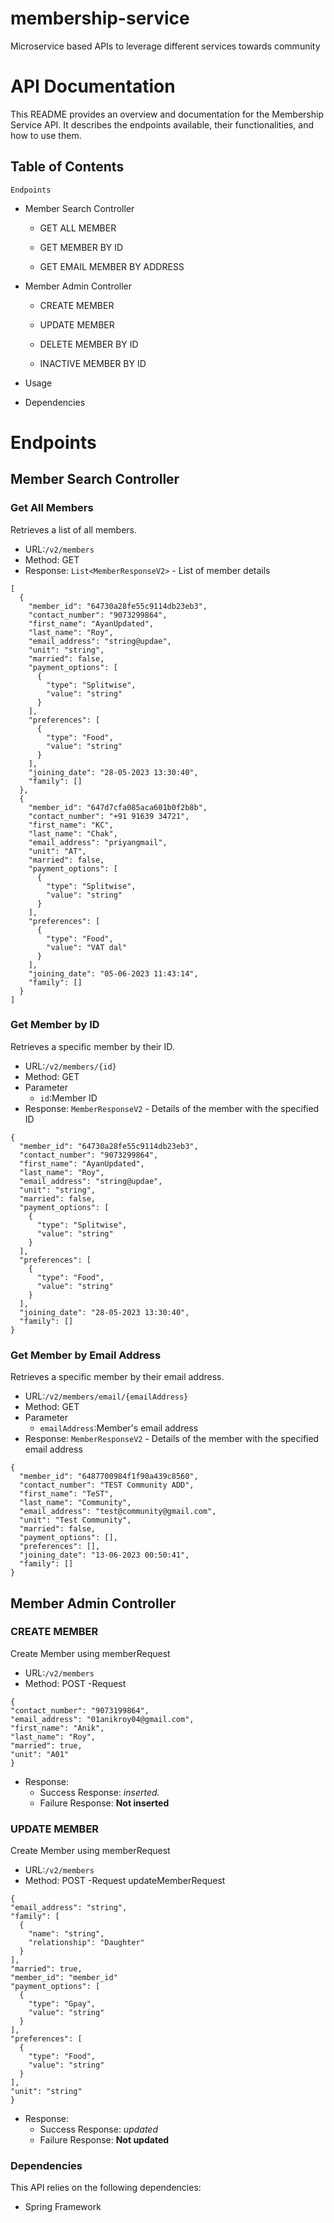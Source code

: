# membership-service
Microservice based APIs to leverage different services towards community
# API Documentation
This README provides an overview and documentation for the Membership Service API. It describes the endpoints available, their functionalities, and how to use them.

## Table of Contents
    Endpoints

 -  Member Search Controller
    - GET ALL MEMBER
  
    - GET MEMBER BY ID
  
    - GET EMAIL MEMBER BY ADDRESS
- Member Admin Controller
    - CREATE MEMBER
  
    - UPDATE MEMBER 
    
    - DELETE MEMBER BY ID
    
    - INACTIVE MEMBER BY ID
    

- Usage
- Dependencies

# Endpoints 
  ## Member Search Controller
  
### Get All Members
  Retrieves a list of all members.

  - URL:`/v2/members`
  - Method: GET
  - Response: `List<MemberResponseV2>`  - List of member details
  
```
[
  {
    "member_id": "64730a28fe55c9114db23eb3",
    "contact_number": "9073299864",
    "first_name": "AyanUpdated",
    "last_name": "Roy",
    "email_address": "string@updae",
    "unit": "string",
    "married": false,
    "payment_options": [
      {
        "type": "Splitwise",
        "value": "string"
      }
    ],
    "preferences": [
      {
        "type": "Food",
        "value": "string"
      }
    ],
    "joining_date": "28-05-2023 13:30:40",
    "family": []
  },
  {
    "member_id": "647d7cfa085aca601b0f2b8b",
    "contact_number": "+91 91639 34721",
    "first_name": "KC",
    "last_name": "Chak",
    "email_address": "priyangmail",
    "unit": "AT",
    "married": false,
    "payment_options": [
      {
        "type": "Splitwise",
        "value": "string"
      }
    ],
    "preferences": [
      {
        "type": "Food",
        "value": "VAT dal"
      }
    ],
    "joining_date": "05-06-2023 11:43:14",
    "family": []
  }
]  
```
 
### Get Member by ID
Retrieves a specific member by their ID.

- URL:`/v2/members/{id}`
- Method: GET
- Parameter
   - `id`:Member ID
- Response: `MemberResponseV2`  - Details of the member with the specified ID

```
{
  "member_id": "64730a28fe55c9114db23eb3",
  "contact_number": "9073299864",
  "first_name": "AyanUpdated",
  "last_name": "Roy",
  "email_address": "string@updae",
  "unit": "string",
  "married": false,
  "payment_options": [
    {
      "type": "Splitwise",
      "value": "string"
    }
  ],
  "preferences": [
    {
      "type": "Food",
      "value": "string"
    }
  ],
  "joining_date": "28-05-2023 13:30:40",
  "family": []
}
```
 
### Get Member by Email Address
Retrieves a specific member by their email address.
- URL:`/v2/members/email/{emailAddress}`
- Method: GET
- Parameter
    - `emailAddress`:Member's email address
- Response: `MemberResponseV2`  - Details of the member with the specified email address

```
{
  "member_id": "6487700984f1f90a439c8560",
  "contact_number": "TEST Community ADD",
  "first_name": "TeST",
  "last_name": "Community",
  "email_address": "test@community@gmail.com",
  "unit": "Test Community",
  "married": false,
  "payment_options": [],
  "preferences": [],
  "joining_date": "13-06-2023 00:50:41",
  "family": []
}
```
## Member Admin Controller
### CREATE MEMBER
  Create Member using memberRequest  

  - URL:`/v2/members`
  - Method: POST
  -Request
  
  ```
  {
  "contact_number": "9073199864",
  "email_address": "01anikroy04@gmail.com",
  "first_name": "Anik",
  "last_name": "Roy",
  "married": true,
  "unit": "A01"
  }
  ```
  - Response: 
      - Success Response: *inserted.*
      - Failure Response: **Not inserted**
     
### UPDATE MEMBER 
  Create Member using memberRequest  

  - URL:`/v2/members`
  - Method: POST
  -Request updateMemberRequest
  
  ```
  {
  "email_address": "string",
  "family": [
    {
      "name": "string",
      "relationship": "Daughter"
    }
  ],
  "married": true,
  "member_id": "member_id"
  "payment_options": [
    {
      "type": "Gpay",
      "value": "string"
    }
  ],
  "preferences": [
    {
      "type": "Food",
      "value": "string"
    }
  ],
  "unit": "string"
}

  ```
  - Response: 
      - Success Response: *updated*
      - Failure Response: **Not updated**      



### Dependencies
This API relies on the following dependencies:
 - Spring Framework
    

  
 
    
  
  
